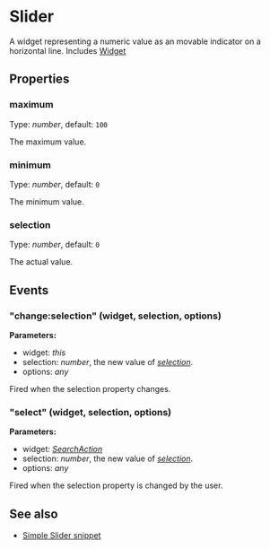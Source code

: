 ---
---
# Slider

A widget representing a numeric value as an movable indicator on a horizontal line.
Includes [Widget](Widget.md)

## Properties

### maximum

Type: *number*, default: `100`

The maximum value.

### minimum

Type: *number*, default: `0`

The minimum value.

### selection

Type: *number*, default: `0`

The actual value.


## Events

### "change:selection" (widget, selection, options)

**Parameters:** 

- widget: *this*
- selection: *number*, the new value of *[selection](#selection)*.
- options: *any*

Fired when the selection property changes.


### "select" (widget, selection, options)

**Parameters:** 

- widget: *[SearchAction](SearchAction.md)*
- selection: *number*, the new value of *[selection](#selection)*.
- options: *any*

Fired when the selection property is changed by the user.



## See also

- [Simple Slider snippet](https://github.com/eclipsesource/tabris-js/tree/v1.10.0/snippets/slider/slider.js)
